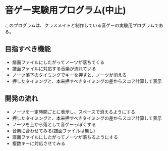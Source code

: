 # 音ゲー実験用プログラム(中止)

このプログラムは、クラスメイトと制作している音ゲーの実験用プログラムである。

## 目指すべき機能

* 譜面ファイルにしたがってノーツが落ちてくる
* 譜面ファイルに対応する音楽が流れている
* ノーツ落下のタイミングでキーを押すと、ノーツが消える
* 押したタイミングと、本来押すべきタイミングの差からスコア計算して表示

## 開発の流れ

* ノーツを一定時間ごとに表示し、スペースで消えるようにする
* 押したタイミングと、本来押すべきタイミングの差からスコア計算して表示
* ノーツを上から落として音ゲーっぽくする
* 音楽に合わせてみる(譜面ファイルは無し)
* 譜面ファイルにしたがってノーツが落ちるようにする
* 複数キーに対応させてみる

